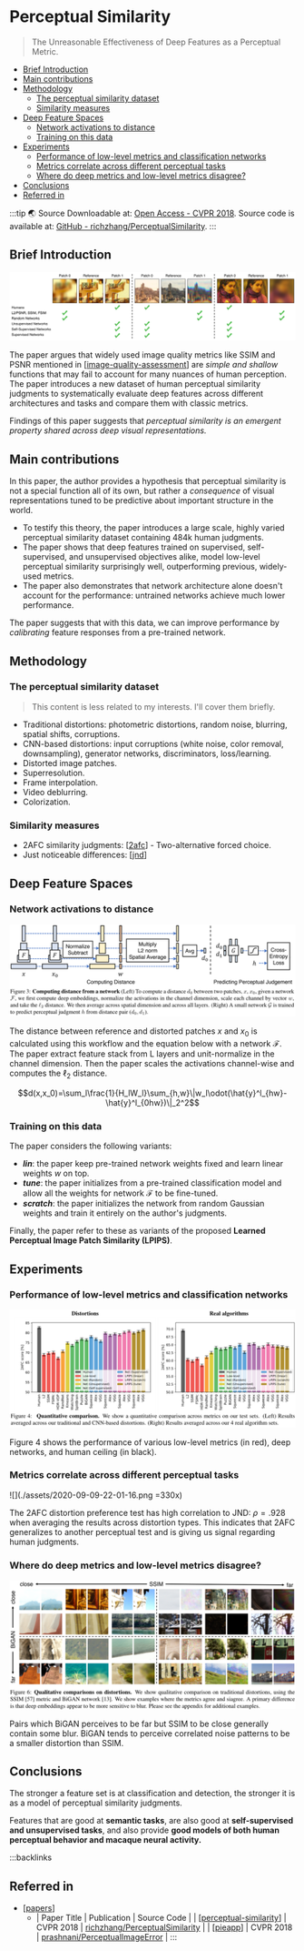 # Perceptual Similarity

> The Unreasonable Effectiveness of Deep Features as a Perceptual Metric.

- [Brief Introduction](#brief-introduction)
- [Main contributions](#main-contributions)
- [Methodology](#methodology)
  - [The perceptual similarity dataset](#the-perceptual-similarity-dataset)
  - [Similarity measures](#similarity-measures)
- [Deep Feature Spaces](#deep-feature-spaces)
  - [Network activations to distance](#network-activations-to-distance)
  - [Training on this data](#training-on-this-data)
- [Experiments](#experiments)
  - [Performance of low-level metrics and classification networks](#performance-of-low-level-metrics-and-classification-networks)
  - [Metrics correlate across different perceptual tasks](#metrics-correlate-across-different-perceptual-tasks)
  - [Where do deep metrics and low-level metrics disagree?](#where-do-deep-metrics-and-low-level-metrics-disagree)
- [Conclusions](#conclusions)
- [Referred in](#referred-in)

:::tip 🌏 Source
Downloadable at: [Open Access - CVPR 2018](https://openaccess.thecvf.com/content_cvpr_2018/papers/Zhang_The_Unreasonable_Effectiveness_CVPR_2018_paper.pdf). Source code is available at: [GitHub - richzhang/PerceptualSimilarity](https://github.com/richzhang/PerceptualSimilarity).
:::

## Brief Introduction

![](./assets/2020-09-08-21-27-34.png)

The paper argues that widely used image quality metrics like SSIM and PSNR mentioned in [[image-quality-assessment]] are _simple and shallow_ functions that may fail to account for many nuances of human perception. The paper introduces a new dataset of human perceptual similarity judgments to systematically evaluate deep features across different architectures and tasks and compare them with classic metrics.

Findings of this paper suggests that _perceptual similarity is an emergent property shared across deep visual representations._

## Main contributions

In this paper, the author provides a hypothesis that perceptual similarity is not a special function all of its own, but rather a _consequence_ of visual representations tuned to be predictive about important structure in the world.

- To testify this theory, the paper introduces a large scale, highly varied perceptual similarity dataset containing 484k human judgments.
- The paper shows that deep features trained on supervised, self-supervised, and unsupervised objectives alike, model low-level perceptual similarity surprisingly well, outperforming previous, widely-used metrics.
- The paper also demonstrates that network architecture alone doesn't account for the performance: untrained networks achieve much lower performance.

The paper suggests that with this data, we can improve performance by _calibrating_ feature responses from a pre-trained network.

## Methodology

### The perceptual similarity dataset

> This content is less related to my interests. I'll cover them briefly.

- Traditional distortions: photometric distortions, random noise, blurring, spatial shifts, corruptions.
- CNN-based distortions: input corruptions (white noise, color removal, downsampling), generator networks, discriminators, loss/learning.
- Distorted image patches.
- Superresolution.
- Frame interpolation.
- Video deblurring.
- Colorization.

### Similarity measures

- 2AFC similarity judgments: [[2afc]] - Two-alternative forced choice.
- Just noticeable differences: [[jnd]]

## Deep Feature Spaces

### Network activations to distance

![](./assets/2020-09-09-21-39-24.png)

The distance between reference and distorted patches $x$ and $x_0$ is calculated using this workflow and the equation below with a network $\mathcal{F}$. The paper extract feature stack from L layers and unit-normalize in the channel dimension. Then the paper scales the activations channel-wise and computes the $\ell_2$ distance.

$$d(x,x_0)=\sum_l\frac{1}{H_lW_l}\sum_{h,w}\|w_l\odot(\hat{y}^l_{hw}-\hat{y}^l_{0hw})\|_2^2$$

### Training on this data

The paper considers the following variants:

- **_lin_**: the paper keep pre-trained network weights fixed and learn linear weights $w$ on top.
- **_tune_**: the paper initializes from a pre-trained classification model and allow all the weights for network $\mathcal{F}$ to be fine-tuned.
- **_scratch_**: the paper initializes the network from random Gaussian weights and train it entirely on the author's judgments.

Finally, the paper refer to these as variants of the proposed **Learned Perceptual Image Patch Similarity (LPIPS)**.

## Experiments

### Performance of low-level metrics and classification networks

![](./assets/2020-09-09-21-56-29.png)

Figure 4 shows the performance of various low-level metrics (in red), deep networks, and human ceiling (in black).

### Metrics correlate across different perceptual tasks

![](./assets/2020-09-09-22-01-16.png =330x)

The 2AFC distortion preference test has high correlation to JND: $\rho = .928$ when averaging the results across distortion types. This indicates that 2AFC generalizes to another perceptual test and is giving us signal regarding human judgments.

### Where do deep metrics and low-level metrics disagree?

![](./assets/2020-09-09-21-59-04.png)

Pairs which BiGAN perceives to be far but SSIM to be close generally contain some blur. BiGAN tends to perceive correlated noise patterns to be a smaller distortion than SSIM.

## Conclusions

The stronger a feature set is at classification and detection, the stronger it is as a model of perceptual similarity judgments.

Features that are good at **semantic tasks**, are also good at **self-supervised and unsupervised tasks**, and also provide **good models of both human perceptual behavior and macaque neural activity.**

:::backlinks
## Referred in
* [[papers]]
	* | Paper Title               | Publication | Source Code                                                                         |
| [[perceptual-similarity]] | CVPR 2018   | [richzhang/PerceptualSimilarity](https://github.com/richzhang/PerceptualSimilarity) |
| [[pieapp]]                | CVPR 2018   | [prashnani/PerceptualImageError](https://github.com/prashnani/PerceptualImageError) |
:::

[//begin]: # "Autogenerated link references for markdown compatibility"
[image-quality-assessment]: image-quality-assessment.md "Image Quality Assessment"
[2afc]: 2afc.md "Two-alternative forced choice"
[jnd]: jnd.md "Just-noticeable difference"
[papers]: papers.md "Papers"
[perceptual-similarity]: perceptual-similarity.md "Perceptual Similarity"
[pieapp]: pieapp.md "PieAPP"
[//end]: # "Autogenerated link references"